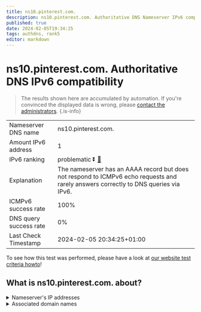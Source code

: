 ```yaml
---
title: ns10.pinterest.com.
description: ns10.pinterest.com. Authoritative DNS Nameserver IPv6 compatibility
published: true
date: 2024-02-05T19:34:25
tags: authdns, rank5
editor: markdown
---
```


# ns10.pinterest.com. Authoritative DNS IPv6 compatibility

> The results shown here are accumulated by automation. If you're convinced the displayed data is wrong, please [contact the administrators](/howto/chat). 
{.is-info}




|   |   |
| - | - |
| Nameserver DNS name | ns10.pinterest.com.
| Amount IPv6 address | 1
| IPv6 ranking | problematic :arrow_double_down: [🔗](/howto/ranking) |
| Explanation | The nameserver has an AAAA record but does not respond to ICMPv6 echo requests and rarely answers correctly to DNS queries via IPv6. |
| ICMPv6 success rate | 100%|
| DNS query success rate | 0% |
| Last Check Timestamp | 2024-02-05 20:34:25+01:00 |

To see how this test was performed, please have a look at [our website test criteria howto](/howto/testcriteria/authdns)!


## What is ns10.pinterest.com. about?




<details>
<summary>Nameserver's IP addresses</summary>

2400:cb00:2049:1::a29f:fe

</details>



<details>
<summary>Associated domain names</summary>

www.pinterest.com

</details>
